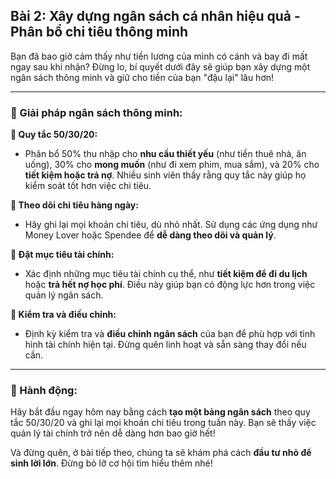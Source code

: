 ## Bài 2: Xây dựng ngân sách cá nhân hiệu quả - Phân bổ chi tiêu thông minh

Bạn đã bao giờ cảm thấy như tiền lương của mình có cánh và bay đi mất ngay sau khi nhận? Đừng lo, bí quyết dưới đây sẽ giúp bạn xây dựng một ngân sách thông minh và giữ cho tiền của bạn "đậu lại" lâu hơn!

---

### 📌 Giải pháp ngân sách thông minh:

**🔹 Quy tắc 50/30/20:**
- Phân bổ 50% thu nhập cho **nhu cầu thiết yếu** (như tiền thuê nhà, ăn uống), 30% cho **mong muốn** (như đi xem phim, mua sắm), và 20% cho **tiết kiệm hoặc trả nợ**. Nhiều sinh viên thấy rằng quy tắc này giúp họ kiểm soát tốt hơn việc chi tiêu.

**🔹 Theo dõi chi tiêu hàng ngày:**
- Hãy ghi lại mọi khoản chi tiêu, dù nhỏ nhất. Sử dụng các ứng dụng như Money Lover hoặc Spendee để **dễ dàng theo dõi và quản lý**.

**🔹 Đặt mục tiêu tài chính:**
- Xác định những mục tiêu tài chính cụ thể, như **tiết kiệm để đi du lịch** hoặc **trả hết nợ học phí**. Điều này giúp bạn có động lực hơn trong việc quản lý ngân sách.

**🔹 Kiểm tra và điều chỉnh:**
- Định kỳ kiểm tra và **điều chỉnh ngân sách** của bạn để phù hợp với tình hình tài chính hiện tại. Đừng quên linh hoạt và sẵn sàng thay đổi nếu cần.

---

### 🚀 Hành động:

Hãy bắt đầu ngay hôm nay bằng cách **tạo một bảng ngân sách** theo quy tắc 50/30/20 và ghi lại mọi khoản chi tiêu trong tuần này. Bạn sẽ thấy việc quản lý tài chính trở nên dễ dàng hơn bao giờ hết!

Và đừng quên, ở bài tiếp theo, chúng ta sẽ khám phá cách **đầu tư nhỏ để sinh lời lớn**. Đừng bỏ lỡ cơ hội tìm hiểu thêm nhé!